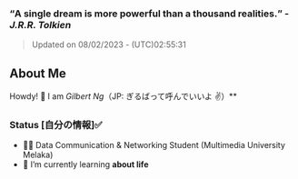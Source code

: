 ### **<q>A single dream is more powerful than a thousand realities.</q>** -<em>J.R.R. Tolkien</em>
> Updated on 08/02/2023 - (UTC)02:55:31


## About Me

Howdy! 👋 I am *Gilbert Ng*（JP: ぎるばって呼んでいいよ ✌️）**

### Status [自分の情報]✅

- 🙍‍♂️ Data Communication & Networking Student (Multimedia University Melaka)
- 🌱 I’m currently learning **about life**


